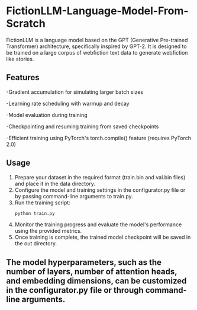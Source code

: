 # FictionLLM-Language-Model-From-Scratch

FictionLLM is a language model based on the GPT (Generative Pre-trained Transformer) architecture, specifically inspired by GPT-2. It is designed to be trained on a large corpus of webfiction text data to generate webfiction like stories.

## Features

-Gradient accumulation for simulating larger batch sizes

-Learning rate scheduling with warmup and decay

-Model evaluation during training

-Checkpointing and resuming training from saved checkpoints

-Efficient training using PyTorch's torch.compile() feature (requires PyTorch 2.0)

## Usage

1. Prepare your dataset in the required format (train.bin and val.bin files) and place it in the data directory.
2. Configure the model and training settings in the configurator.py file or by passing command-line arguments to train.py.
3. Run the training script:
    ```bash
    python train.py
    ```
4. Monitor the training progress and evaluate the model's performance using the provided metrics.  
5. Once training is complete, the trained model checkpoint will be saved in the out directory.


## The model hyperparameters, such as the number of layers, number of attention heads, and embedding dimensions, can be customized in the configurator.py file or through command-line arguments.

